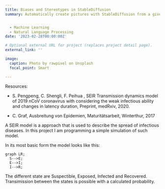 ```yaml
---
title: Biases and Stereotypes in StableDiffusion
summary: Automatically create pictures with StableDiffusion from a given point and analyze them with DeepFace. What stereotypes and biases are embedded in StableDiffusion? How far do they reach and what could be done to elimate existing biases?  Example Gender Bias What gender will the people in the scene have with the following description "a nurse talks to a doctor"?" 


  - Machine Learning
  - Natural Language Processing
date: '2023-02-28T00:00:00Z'

# Optional external URL for project (replaces project detail page).
external_link: ''

image:
  caption: Photo by rawpixel on Unsplash
  focal_point: Smart

---
```

Resources:
- S. Pengpeng, C. Shengli, F. Peihua , SEIR Transmission dynamics model of 2019 nCoV coronavirus with considering the weak infectious ability and changes in latency duration, Preprint, medRxiv, 2020. 

- C. Graf, Ausbreitung von Epidemien, Maturitätsarbeit, Winterthur, 2017


A SEIR model is a approach that is used to describe the spread of infectious diseases. In this project I am programming a simple simulation of such model.

In its most basic form the model looks like this:

```mermaid
graph LR;
  S-->E;
  E-->I;
  I-->R;
```
The different state are Suspectible, Exposed, Infected and Recovered. Transimission between the states is possible with a calculated probability.
